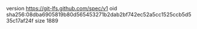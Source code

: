 version https://git-lfs.github.com/spec/v1
oid sha256:08dba6905819b80d565453271b2dab2bf742ec52a5cc1525ccb5d535c17af24f
size 1889
